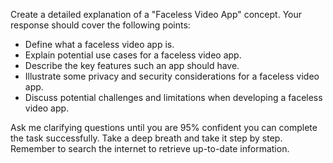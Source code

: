 Create a detailed explanation of a "Faceless Video App" concept. Your response should cover the following points:

- Define what a faceless video app is.
- Explain potential use cases for a faceless video app.
- Describe the key features such an app should have.
- Illustrate some privacy and security considerations for a faceless video app.
- Discuss potential challenges and limitations when developing a faceless video app.

Ask me clarifying questions until you are 95% confident you can complete the task successfully. Take a deep breath and take it step by step. Remember to search the internet to retrieve up-to-date information.